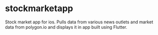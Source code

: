 # stockmarketapp
Stock market app for ios. Pulls data from various news outlets and market data from polygon.io and displays it in app built using Flutter.
